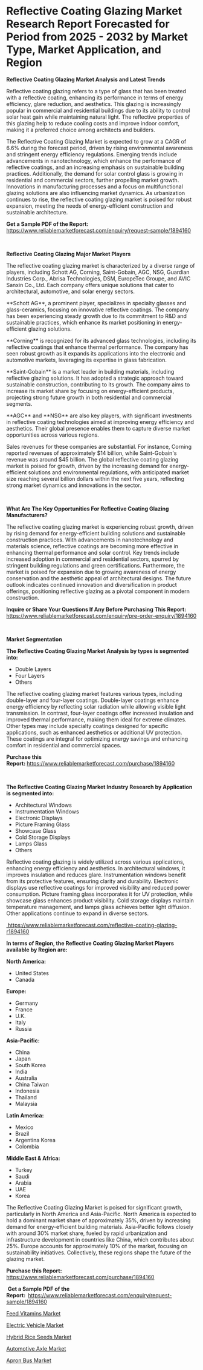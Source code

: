 <p><h1>Reflective Coating Glazing Market Research Report Forecasted for Period from 2025 -  2032 by Market Type, Market Application, and Region</h1></p><p><strong>Reflective Coating Glazing Market Analysis and Latest Trends</strong></p>
<p><p>Reflective coating glazing refers to a type of glass that has been treated with a reflective coating, enhancing its performance in terms of energy efficiency, glare reduction, and aesthetics. This glazing is increasingly popular in commercial and residential buildings due to its ability to control solar heat gain while maintaining natural light. The reflective properties of this glazing help to reduce cooling costs and improve indoor comfort, making it a preferred choice among architects and builders.</p><p>The Reflective Coating Glazing Market is expected to grow at a CAGR of 6.6% during the forecast period, driven by rising environmental awareness and stringent energy efficiency regulations. Emerging trends include advancements in nanotechnology, which enhance the performance of reflective coatings, and an increasing emphasis on sustainable building practices. Additionally, the demand for solar control glass is growing in residential and commercial sectors, further propelling market growth. Innovations in manufacturing processes and a focus on multifunctional glazing solutions are also influencing market dynamics. As urbanization continues to rise, the reflective coating glazing market is poised for robust expansion, meeting the needs of energy-efficient construction and sustainable architecture.</p></p>
<p><strong>Get a Sample PDF of the Report:&nbsp;</strong> <a href="https://www.reliablemarketforecast.com/enquiry/request-sample/1894160?utm_campaign=2195&utm_medium=2&utm_source=Github&utm_content=ia&utm_term=04022025&utm_id=reflective-coating-glazing">https://www.reliablemarketforecast.com/enquiry/request-sample/1894160</a></p>
<p>&nbsp;</p>
<p><strong>Reflective Coating Glazing Major Market Players</strong></p>
<p><p>The reflective coating glazing market is characterized by a diverse range of players, including Schott AG, Corning, Saint-Gobain, AGC, NSG, Guardian Industries Corp., Abrisa Technologies, DSM, EuropeTec Groupe, and AVIC Sanxin Co., Ltd. Each company offers unique solutions that cater to architectural, automotive, and solar energy sectors.</p><p>**Schott AG**, a prominent player, specializes in specialty glasses and glass-ceramics, focusing on innovative reflective coatings. The company has been experiencing steady growth due to its commitment to R&D and sustainable practices, which enhance its market positioning in energy-efficient glazing solutions.</p><p>**Corning** is recognized for its advanced glass technologies, including its reflective coatings that enhance thermal performance. The company has seen robust growth as it expands its applications into the electronic and automotive markets, leveraging its expertise in glass fabrication.</p><p>**Saint-Gobain** is a market leader in building materials, including reflective glazing solutions. It has adopted a strategic approach toward sustainable construction, contributing to its growth. The company aims to increase its market share by focusing on energy-efficient products, projecting strong future growth in both residential and commercial segments.</p><p>**AGC** and **NSG** are also key players, with significant investments in reflective coating technologies aimed at improving energy efficiency and aesthetics. Their global presence enables them to capture diverse market opportunities across various regions.</p><p>Sales revenues for these companies are substantial. For instance, Corning reported revenues of approximately $14 billion, while Saint-Gobain's revenue was around $45 billion. The global reflective coating glazing market is poised for growth, driven by the increasing demand for energy-efficient solutions and environmental regulations, with anticipated market size reaching several billion dollars within the next five years, reflecting strong market dynamics and innovations in the sector.</p></p>
<p>&nbsp;</p>
<p><strong>What Are The Key Opportunities For Reflective Coating Glazing Manufacturers?</strong></p>
<p><p>The reflective coating glazing market is experiencing robust growth, driven by rising demand for energy-efficient building solutions and sustainable construction practices. With advancements in nanotechnology and materials science, reflective coatings are becoming more effective in enhancing thermal performance and solar control. Key trends include increased adoption in commercial and residential sectors, spurred by stringent building regulations and green certifications. Furthermore, the market is poised for expansion due to growing awareness of energy conservation and the aesthetic appeal of architectural designs. The future outlook indicates continued innovation and diversification in product offerings, positioning reflective glazing as a pivotal component in modern construction.</p></p>
<p><strong>Inquire or Share Your Questions If Any Before Purchasing This Report:</strong> <a href="https://www.reliablemarketforecast.com/enquiry/pre-order-enquiry/1894160?utm_campaign=2195&utm_medium=2&utm_source=Github&utm_content=ia&utm_term=04022025&utm_id=reflective-coating-glazing">https://www.reliablemarketforecast.com/enquiry/pre-order-enquiry/1894160</a></p>
<p>&nbsp;</p>
<p><strong>Market Segmentation</strong></p>
<p><strong>The Reflective Coating Glazing Market Analysis by types is segmented into:</strong></p>
<p><ul><li>Double Layers</li><li>Four Layers</li><li>Others</li></ul></p>
<p><p>The reflective coating glazing market features various types, including double-layer and four-layer coatings. Double-layer coatings enhance energy efficiency by reflecting solar radiation while allowing visible light transmission. In contrast, four-layer coatings offer increased insulation and improved thermal performance, making them ideal for extreme climates. Other types may include specialty coatings designed for specific applications, such as enhanced aesthetics or additional UV protection. These coatings are integral for optimizing energy savings and enhancing comfort in residential and commercial spaces.</p></p>
<p><strong>Purchase this Report:&nbsp;</strong><a href="https://www.reliablemarketforecast.com/purchase/1894160?utm_campaign=2195&utm_medium=2&utm_source=Github&utm_content=ia&utm_term=04022025&utm_id=reflective-coating-glazing">https://www.reliablemarketforecast.com/purchase/1894160</a></p>
<p>&nbsp;</p>
<p><strong>The Reflective Coating Glazing Market Industry Research by Application is segmented into:</strong></p>
<p><ul><li>Architectural Windows</li><li>Instrumentation Windows</li><li>Electronic Displays</li><li>Picture Framing Glass</li><li>Showcase Glass</li><li>Cold Storage Displays</li><li>Lamps Glass</li><li>Others</li></ul></p>
<p><p>Reflective coating glazing is widely utilized across various applications, enhancing energy efficiency and aesthetics. In architectural windows, it improves insulation and reduces glare. Instrumentation windows benefit from its protective features, ensuring clarity and durability. Electronic displays use reflective coatings for improved visibility and reduced power consumption. Picture framing glass incorporates it for UV protection, while showcase glass enhances product visibility. Cold storage displays maintain temperature management, and lamps glass achieves better light diffusion. Other applications continue to expand in diverse sectors.</p></p>
<p><a href="https://www.reliablemarketforecast.com/reflective-coating-glazing-r1894160?utm_campaign=2195&utm_medium=2&utm_source=Github&utm_content=ia&utm_term=04022025&utm_id=reflective-coating-glazing">&nbsp;https://www.reliablemarketforecast.com/reflective-coating-glazing-r1894160</a></p>
<p><strong>In terms of Region, the Reflective Coating Glazing Market Players available by Region are:</strong></p>
<p>
    <p> <strong> North America: </strong>
        <ul>
            <li>United States</li>
            <li>Canada</li>
        </ul>
        </p> 
    <p> <strong> Europe: </strong>
        <ul>
            <li>Germany</li>
            <li>France</li>
            <li>U.K.</li>
            <li>Italy</li>
            <li>Russia</li>
        </ul>
        </p> 
    <p> <strong> Asia-Pacific: </strong>
        <ul>
            <li>China</li>
            <li>Japan</li>
            <li>South Korea</li>
            <li>India</li>
            <li>Australia</li>
            <li>China Taiwan</li>
            <li>Indonesia</li>
            <li>Thailand</li>
            <li>Malaysia</li>
        </ul>
        </p> 
    <p> <strong> Latin America: </strong>
        <ul>
            <li>Mexico</li>
            <li>Brazil</li>
            <li>Argentina Korea</li>
            <li>Colombia</li>
        </ul>
        </p> 
    <p> <strong> Middle East & Africa: </strong>
        <ul>
            <li>Turkey</li>
            <li>Saudi</li>
            <li>Arabia</li>
            <li>UAE</li>
            <li>Korea</li>
        </ul>
    </p>
    </p>
<p><p>The Reflective Coating Glazing Market is poised for significant growth, particularly in North America and Asia-Pacific. North America is expected to hold a dominant market share of approximately 35%, driven by increasing demand for energy-efficient building materials. Asia-Pacific follows closely with around 30% market share, fueled by rapid urbanization and infrastructure development in countries like China, which contributes about 25%. Europe accounts for approximately 10% of the market, focusing on sustainability initiatives. Collectively, these regions shape the future of the glazing market.</p></p>
<p><strong>Purchase this Report: </strong><a href="https://www.reliablemarketforecast.com/purchase/1894160?utm_campaign=2195&utm_medium=2&utm_source=Github&utm_content=ia&utm_term=04022025&utm_id=reflective-coating-glazing">https://www.reliablemarketforecast.com/purchase/1894160</a></p>
<p>&nbsp;<strong>Get a Sample PDF of the Report:&nbsp;&nbsp;</strong><a href="https://www.reliablemarketforecast.com/enquiry/request-sample/1894160?utm_campaign=2195&utm_medium=2&utm_source=Github&utm_content=ia&utm_term=04022025&utm_id=reflective-coating-glazing">https://www.reliablemarketforecast.com/enquiry/request-sample/1894160</a></p>
<p><strong></strong></p>
<p><p><a href="https://www.linkedin.com/pulse/feed-vitamins-market-report-detailed-size-analysis-forecasted-kxile?utm_campaign=2195&utm_medium=2&utm_source=Github&utm_content=ia&utm_term=04022025&utm_id=reflective-coating-glazing">Feed Vitamins Market</a></p><p><a href="https://www.linkedin.com/pulse/electric-vehicle-market-research-report-identifying-challenges-wocie?utm_campaign=2195&utm_medium=2&utm_source=Github&utm_content=ia&utm_term=04022025&utm_id=reflective-coating-glazing">Electric Vehicle Market</a></p><p><a href="https://www.linkedin.com/pulse/analyzing-hybrid-rice-seeds-market-revenue-worth-cagr-125-ehale?utm_campaign=2195&utm_medium=2&utm_source=Github&utm_content=ia&utm_term=04022025&utm_id=reflective-coating-glazing">Hybrid Rice Seeds Market</a></p><p><a href="https://www.linkedin.com/pulse/in-depth-analysis-automotive-axle-market-growth-drivers-5jige?utm_campaign=2195&utm_medium=2&utm_source=Github&utm_content=ia&utm_term=04022025&utm_id=reflective-coating-glazing">Automotive Axle Market</a></p><p><a href="https://www.linkedin.com/pulse/marketsize2025-2032withcagrof124factorsinfluencinggrowt-nanae?utm_campaign=2195&utm_medium=2&utm_source=Github&utm_content=ia&utm_term=04022025&utm_id=reflective-coating-glazing">Apron Bus Market</a></p></p>